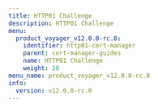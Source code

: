 ```yaml
---
title: HTTP01 Challenge
description: HTTP01 Challenge
menu:
  product_voyager_v12.0.0-rc.0:
    identifier: http01-cert-manager
    parent: cert-manager-guides
    name: HTTP01 Challenge
    weight: 20
menu_name: product_voyager_v12.0.0-rc.0
info:
  version: v12.0.0-rc.0
---
```


